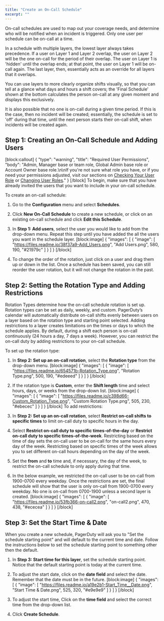 ```yaml
---
title: "Create an On-Call Schedule"
excerpt: ""
---
```

On-call schedules are used to map out your coverage needs, and determine who will be notified when an incident is triggered. Only one user per schedule can be on-call at a time. 

In a schedule with multiple layers, the lowest layer always takes precedence. If a user on Layer 1 and Layer 2 overlap, the user on Layer 2 will be the one on-call for the period of their overlap. The user on Layer 1 is 'hidden' until the overlap ends; at that point, the user on Layer 1 will be on-call again. The last layer, then, essentially acts as an override for all layers that it overlaps.

You can use layers to more clearly organize shifts visually, so that you can tell at a glance what days and hours a shift covers; the 'Final Schedule' shown at the bottom calculates the person on-call at any given moment and displays this exclusively.

It is also possible that no one is on-call during a given time period. If this is the case, then no incident will be created; essentially, the schedule is set to 'off' during that time, until the next person starts their on-call shift, when incidents will be created again.

## Step 1: Creating an On-Call Schedule and Adding Users
[block:callout]
{
  "type": "warning",
  "title": "Required User Permissions",
  "body": "Admin, Manager base or team role, Global Admin base role or Account Owner base role.\n\nIf you're not sure what role you have, or if you need your permissions adjusted, visit our sections on [Checking Your User Role](https://support.pagerduty.com/v1/docs/user-roles#section-checking-your-user-role) or [Changing User Roles](https://support.pagerduty.com/docs/user-roles#section-changing-user-roles)."
}
[/block]
To begin, make sure that you have already invited the users that you want to include in your on-call schedule.

To create an on-call schedule:

1. Go to the **Configuration** menu and select **Schedules**.

2. Click **New On-Call Schedule** to create a new schedule, or click on an existing on-call schedule and click **Edit this Schedule**.

3. In **Step 1: Add users**, select the user you would like to add from the drop-down menu. Repeat this step until you have added the all the users you want in the schedule layer.
[block:image]
{
  "images": [
    {
      "image": [
        "https://files.readme.io/38f37a9-Add_Users.png",
        "Add Users.png",
        580,
        190,
        "#21979c"
      ]
    }
  ]
}
[/block]
4. To change the order of the rotation, just click on a user and drag them up or down in the list. Once a schedule has been saved, you can still reorder the user rotation, but it will not change the rotation in the past.

## Step 2: Setting the Rotation Type and Adding Restrictions

Rotation Types determine how the on-call schedule rotation is set up. Rotation types can be set as daily, weekly, and custom. PagerDuty’s calendar will automatically distribute on-call shifts evenly between users on a layer based on the rotation type and starting point selected. Adding restrictions to a layer creates limitations on the times or days to which the schedule applies. By default, during a shift each person is on-call continuously (24 hours a day, 7 days a week). However, you can restrict the on-call duty by adding restrictions to your on-call schedule.

To set up the rotation type:

1. In **Step 2: Set up an on-call rotation**, select the **Rotation type** from the drop-down menu.
[block:image]
{
  "images": [
    {
      "image": [
        "https://files.readme.io/654571b-Rotation_Type.png",
        "Rotation Type.png",
        500,
        190,
        "#edeeed"
      ]
    }
  ]
}
[/block]
2. If the rotation type is **Custom**, enter the **Shift length** time and select hours, days, or weeks from the drop-down list.
[block:image]
{
  "images": [
    {
      "image": [
        "https://files.readme.io/c398d66-Custom_Rotation_Type.png",
        "Custom Rotation Type.png",
        505,
        230,
        "#ebecec"
      ]
    }
  ]
}
[/block]
To add restrictions:

1. In **Step 2: Set up an on-call rotation**, select **Restrict on-call shifts to specific times** to limit on-call duty to specific hours in the day.

2. Select **Restrict on-call duty to specific times-of-the-day** or **Restrict on-call duty to specific times-of-the-week**. Restricting based on the time of day sets the on-call user to be on-call for the same hours every day of the week. Restricting based on specific times of the week allows you to set different on-call hours depending on the day of the week.

3. Set the **from** and **to** time and, if necessary, the day of the week, to restrict the on-call schedule to only apply during that time.

4. In the below example, we restricted the on-call user to be on-call from 1900-0700 every weekday. Once the restrictions are set, the final schedule will show that the user is only on-call from 1900-0700 every weekday. No one is on-call from 0700-1900 unless a second layer is created.
[block:image]
{
  "images": [
    {
      "image": [
        "https://files.readme.io/53fb366-on-call2.png",
        "on-call2.png",
        470,
        438,
        "#ececea"
      ]
    }
  ]
}
[/block]
## Step 3: Set the Start Time & Date

When you create a new schedule, PagerDuty will ask you to "Set the schedule starting point" and will default to the current time and date. Follow the instructions below to set the schedule starting point to something other then the default.

1. In **Step 3: Start time for this layer**, set the schedule starting point. Notice that the default starting point is today at the current time.

2. To adjust the start date, click on the **date field** and select the date. Remember that the date must be in the future.
[block:image]
{
  "images": [
    {
      "image": [
        "https://files.readme.io/a19e2b1-Start_Time__Date.png",
        "Start Time & Date.png",
        525,
        320,
        "#e9e9e9"
      ]
    }
  ]
}
[/block]
3. To adjust the start time, Click on the **time field** and select the correct time from the drop-down list.

4. Click **Create Schedule**.